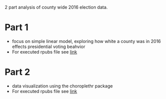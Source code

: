 2 part analysis of county wide 2016 election data.  

# Part 1 
+ focus on simple linear model, exploring how white a county was in 2016 effects presidential voting beahvior
+ For executed rpubs file see [link](http://rpubs.com/justin_herman_42/457709)

# Part 2
+ data visualization using the choroplethr package
+ For executed rpubs file see [link](http://rpubs.com/justin_herman_42/457725) 
